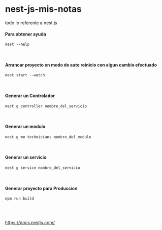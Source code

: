 # nest-js-mis-notas
todo lo referente a nest js

#### Para obtener ayuda 
```
nest --help
```

<br/>

#### Arrancar proyecto en modo de auto reinicio con algun cambio efectuado
```
nest start --watch
```

<br/>

#### Generar un Controlador
```
nest g controller nombre_del_servicio
```

<br/>


#### Generar un modulo
```
nest g mo technicians nombre_del_modulo
```

<br/>

#### Generar un servicio
```
nest g service nombre_del_servicio
```

<br/>

#### Generar proyecto para Produccion
```
npm run build
```

<br/>

</br>

https://docs.nestjs.com/
